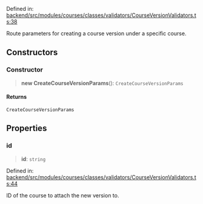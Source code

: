 Defined in: [backend/src/modules/courses/classes/validators/CourseVersionValidators.ts:38](https://github.com/continuousactivelearning/vibe/blob/9a2d9d7201b944582c5d0ed5f0f7a4de13abde0f/backend/src/modules/courses/classes/validators/CourseVersionValidators.ts#L38)

Route parameters for creating a course version under a specific course.

## Constructors

### Constructor

> **new CreateCourseVersionParams**(): `CreateCourseVersionParams`

#### Returns

`CreateCourseVersionParams`

## Properties

### id

> **id**: `string`

Defined in: [backend/src/modules/courses/classes/validators/CourseVersionValidators.ts:44](https://github.com/continuousactivelearning/vibe/blob/9a2d9d7201b944582c5d0ed5f0f7a4de13abde0f/backend/src/modules/courses/classes/validators/CourseVersionValidators.ts#L44)

ID of the course to attach the new version to.

